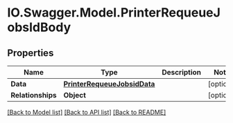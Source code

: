 # IO.Swagger.Model.PrinterRequeueJobsIdBody
## Properties

Name | Type | Description | Notes
------------ | ------------- | ------------- | -------------
**Data** | [**PrinterRequeueJobsidData**](PrinterRequeueJobsidData.md) |  | [optional] 
**Relationships** | **Object** |  | [optional] 

[[Back to Model list]](../README.md#documentation-for-models) [[Back to API list]](../README.md#documentation-for-api-endpoints) [[Back to README]](../README.md)

